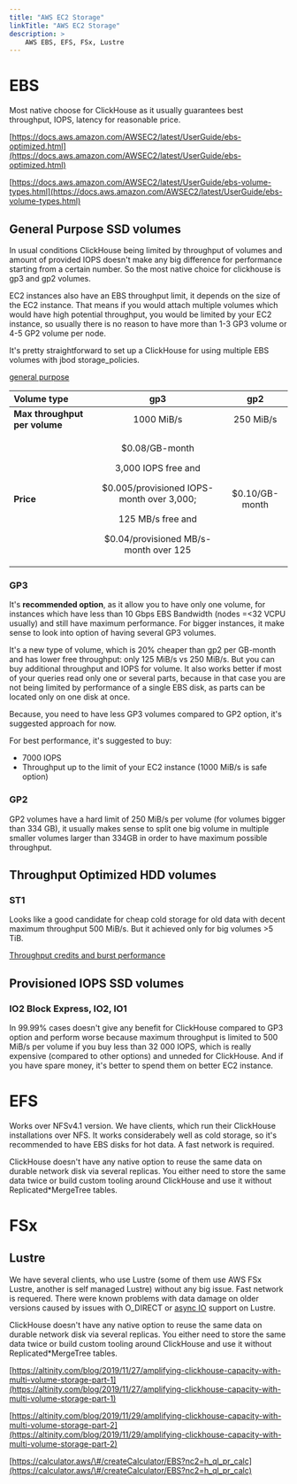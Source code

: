 ```yaml
---
title: "AWS EC2 Storage"
linkTitle: "AWS EC2 Storage"
description: >
    AWS EBS, EFS, FSx, Lustre
---
```


# EBS

Most native choose for ClickHouse as it usually guarantees best throughput, IOPS, latency for reasonable price.

[https://docs.aws.amazon.com/AWSEC2/latest/UserGuide/ebs-optimized.html](https://docs.aws.amazon.com/AWSEC2/latest/UserGuide/ebs-optimized.html)

[https://docs.aws.amazon.com/AWSEC2/latest/UserGuide/ebs-volume-types.html](https://docs.aws.amazon.com/AWSEC2/latest/UserGuide/ebs-volume-types.html)


## General Purpose SSD volumes

In usual conditions ClickHouse being limited by throughput of volumes and amount of provided IOPS doesn't make any big difference for performance starting from a certain number. So the most native choice for clickhouse is gp3 and gp2 volumes.

‌EC2 instances also have an EBS throughput limit, it depends on the size of the EC2 instance. That means if you would attach multiple volumes which would have high potential throughput, you would be limited by your EC2 instance, so usually there is no reason to have more than 1-3 GP3 volume or 4-5 GP2 volume per node.

It's pretty straightforward to set up a ClickHouse for using multiple EBS volumes with jbod storage_policies.

[general purpose](https://aws.amazon.com/ebs/general-purpose/)

<table>
  <thead>
    <tr>
      <th style="text-align:left"> <b>Volume type</b>
      </th>
      <th style="text-align:center">gp3</th>
      <th style="text-align:center">gp2</th>
    </tr>
  </thead>
  <tbody>
    <tr>
      <td style="text-align:left"> <b>Max throughput per volume</b>
      </td>
      <td style="text-align:center">1000 MiB/s</td>
      <td style="text-align:center">250 MiB/s</td>
    </tr>
    <tr>
      <td style="text-align:left"><b>Price</b>
      </td>
      <td style="text-align:center">
        <p>$0.08/GB-month</p>
        <p>3,000 IOPS free and</p>
        <p>$0.005/provisioned IOPS-month over 3,000;</p>
        <p>125 MB/s free and</p>
        <p>$0.04/provisioned MB/s-month over 125</p>
      </td>
      <td style="text-align:center">$0.10/GB-month</td>
    </tr>
  </tbody>
</table>


### GP3

It's **recommended option**, as it allow you to have only one volume, for instances which have less than 10 Gbps EBS Bandwidth (nodes =<32 VCPU usually) and still have maximum performance.
For bigger instances, it make sense to look into option of having several GP3 volumes.

It's a new type of volume, which is 20% cheaper than gp2 per GB-month and has lower free throughput: only 125 MiB/s vs 250 MiB/s. But you can buy additional throughput and IOPS for volume. It also works better if most of your queries read only one or several parts, because in that case you are not being limited by performance of a single EBS disk, as parts can be located only on one disk at once.

Because, you need to have less GP3 volumes compared to GP2 option, it's suggested approach for now.  

For best performance, it's suggested to buy:
* 7000 IOPS
* Throughput up to the limit of your EC2 instance (1000 MiB/s is safe option)


### GP2

‌GP2 volumes have a hard limit of 250 MiB/s per volume (for volumes bigger than 334 GB), it usually makes sense to split one big volume in multiple smaller volumes larger than 334GB in order to have maximum possible throughput. 

## Throughput Optimized HDD volumes

### ST1

Looks like a good candidate for cheap cold storage for old data with decent maximum throughput 500 MiB/s. But it achieved only for big volumes >5 TiB.

[Throughput credits and burst performance](https://docs.aws.amazon.com/AWSEC2/latest/UserGuide/hdd-vols.html#EBSVolumeTypes_st1)

## Provisioned IOPS SSD volumes

### IO2 Block Express, IO2, IO1

In 99.99% cases doesn't give any benefit for ClickHouse compared to GP3 option and perform worse because maximum throughput is limited to 500 MiB/s per volume if you buy less than 32 000 IOPS, which is really expensive (compared to other options) and unneded for ClickHouse. And if you have spare money, it's better to spend them on better EC2 instance.

# EFS

Works over NFSv4.1 version.
We have clients, which run their ClickHouse installations over NFS. It works considerabely well as cold storage, so it's recommended to have EBS disks for hot data. A fast network is required.

ClickHouse doesn't have any native option to reuse the same data on durable network disk via several replicas. You either need to store the same data twice or build custom tooling around ClickHouse and use it without Replicated*MergeTree tables. 

# FSx

## Lustre

We have several clients, who use Lustre (some of them use AWS FSx Lustre, another is self managed Lustre) without any big issue. Fast network is requered.
There were known problems with data damage on older versions caused by issues with O_DIRECT or [async IO](https://lustre-discuss.lustre.narkive.com/zwcvyEEY/asynchronous-posix-i-o-with-lustre) support on Lustre.

ClickHouse doesn't have any native option to reuse the same data on durable network disk via several replicas. You either need to store the same data twice or build custom tooling around ClickHouse and use it without Replicated*MergeTree tables. 

[https://altinity.com/blog/2019/11/27/amplifying-clickhouse-capacity-with-multi-volume-storage-part-1](https://altinity.com/blog/2019/11/27/amplifying-clickhouse-capacity-with-multi-volume-storage-part-1)

[https://altinity.com/blog/2019/11/29/amplifying-clickhouse-capacity-with-multi-volume-storage-part-2](https://altinity.com/blog/2019/11/29/amplifying-clickhouse-capacity-with-multi-volume-storage-part-2)

[https://calculator.aws/\#/createCalculator/EBS?nc2=h_ql_pr_calc](https://calculator.aws/\#/createCalculator/EBS?nc2=h_ql_pr_calc)



